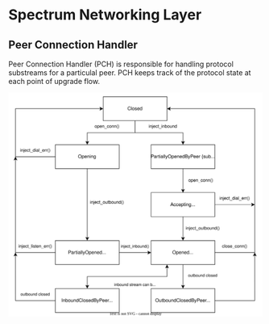 # Spectrum Networking Layer

## Peer Connection Handler

Peer Connection Handler (PCH) is responsible for handling protocol substreams for a particulal peer. PCH keeps track of the
protocol state at each point of upgrade flow.

![Protocol States](./assets/ProtocolState.svg)
